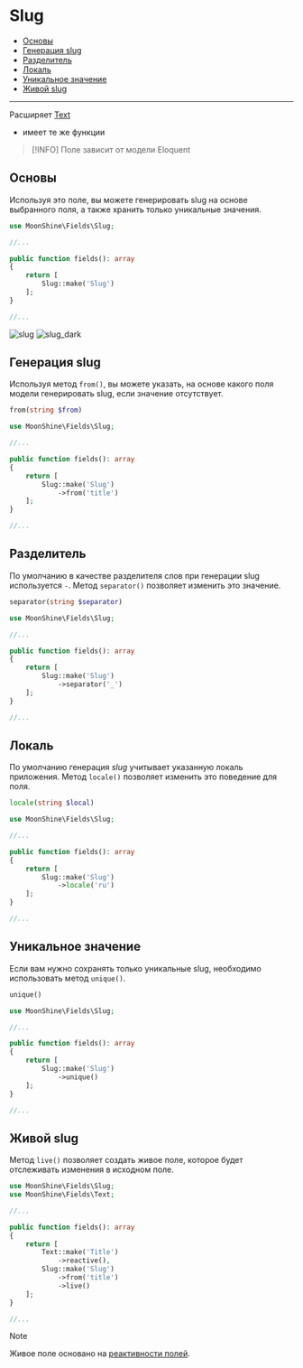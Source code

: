 # Slug 

- [Основы](#basics)  
- [Генерация slug](#from)  
- [Разделитель](#separator)  
- [Локаль](#locale)  
- [Уникальное значение](#unique)  
- [Живой slug](#live) 

--- 

Расширяет [Text](/docs/{{version}}/fields/text)
* имеет те же функции

> [!INFO]
> Поле зависит от модели Eloquent

<a name="basics"></a>  
## Основы  

Используя это поле, вы можете генерировать slug на основе выбранного поля, а также хранить только уникальные значения.  

```php
use MoonShine\Fields\Slug;

//...

public function fields(): array
{
    return [
        Slug::make('Slug')
    ];
}

//...
```

![slug](https://raw.githubusercontent.com/moonshine-software/doc/2.x/resources/screenshots/slug.png)
![slug_dark](https://raw.githubusercontent.com/moonshine-software/doc/2.x/resources/screenshots/slug_dark.png)


<a name="from"></a>  
## Генерация slug  

Используя метод `from()`, вы можете указать, на основе какого поля модели генерировать slug, если значение отсутствует.  

```php
from(string $from)
```

```php
use MoonShine\Fields\Slug;

//...

public function fields(): array
{
    return [
        Slug::make('Slug')
            ->from('title')
    ];
}

//...
```

<a name="separator"></a>  
## Разделитель  

По умолчанию в качестве разделителя слов при генерации slug используется `-`. Метод `separator()` позволяет изменить это значение.  

```php
separator(string $separator)
```

```php
use MoonShine\Fields\Slug;

//...

public function fields(): array
{
    return [
        Slug::make('Slug')
            ->separator('_')
    ];
}

//...
```

<a name="locale"></a>  
## Локаль  

По умолчанию генерация *slug* учитывает указанную локаль приложения. Метод `locale()` позволяет изменить это поведение для поля.  

```php
locale(string $local)
```

```php
use MoonShine\Fields\Slug;

//...

public function fields(): array
{
    return [
        Slug::make('Slug')
            ->locale('ru')
    ];
}

//...
```


<a name="unique"></a>  
## Уникальное значение  

Если вам нужно сохранять только уникальные slug, необходимо использовать метод `unique()`.  

```php
unique()
```

```php
use MoonShine\Fields\Slug;

//...

public function fields(): array
{
    return [
        Slug::make('Slug')
            ->unique()
    ];
}

//...
```

<a name="live"></a>  
## Живой slug  

Метод `live()` позволяет создать живое поле, которое будет отслеживать изменения в исходном поле.  

```php
use MoonShine\Fields\Slug;
use MoonShine\Fields\Text;

//...

public function fields(): array
{
    return [
        Text::make('Title')
            ->reactive(),
        Slug::make('Slug')
            ->from('title')
            ->live()
    ];
}

//...
```

> [!NOTE]
> Живое поле основано на [реактивности полей](https://moonshine-laravel.com/docs/resource/fields/fields-index#reactive).
